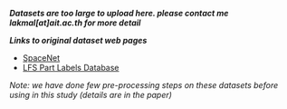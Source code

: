 
__*Datasets are too large to upload here. please contact me lakmal[at]ait.ac.th for more detail*__

__*Links to original dataset web pages*__
* [SpaceNet](https://spacenet.ai/)
* [LFS Part Labels Database](http://vis-www.cs.umass.edu/lfw/part_labels/)

*Note: we have done few pre-processing steps on these datasets before using in this study (details are in the paper)*
